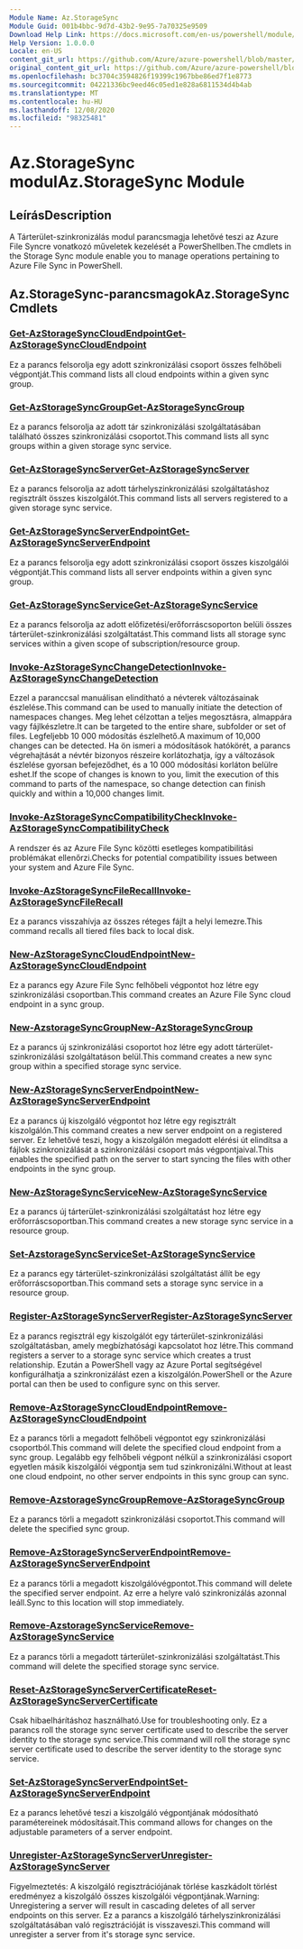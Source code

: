 ```yaml
---
Module Name: Az.StorageSync
Module Guid: 001b4bbc-9d7d-43b2-9e95-7a70325e9509
Download Help Link: https://docs.microsoft.com/en-us/powershell/module/az.storagesync
Help Version: 1.0.0.0
Locale: en-US
content_git_url: https://github.com/Azure/azure-powershell/blob/master/src/StorageSync/StorageSync/help/Az.StorageSync.md
original_content_git_url: https://github.com/Azure/azure-powershell/blob/master/src/StorageSync/StorageSync/help/Az.StorageSync.md
ms.openlocfilehash: bc3704c3594826f19399c1967bbe86ed7f1e8773
ms.sourcegitcommit: 04221336bc9eed46c05ed1e828a6811534d4b4ab
ms.translationtype: MT
ms.contentlocale: hu-HU
ms.lasthandoff: 12/08/2020
ms.locfileid: "98325481"
---
```

# <span data-ttu-id="e2e2a-101">Az.StorageSync modul</span><span class="sxs-lookup"><span data-stu-id="e2e2a-101">Az.StorageSync Module</span></span>
## <span data-ttu-id="e2e2a-102">Leírás</span><span class="sxs-lookup"><span data-stu-id="e2e2a-102">Description</span></span>
<span data-ttu-id="e2e2a-103">A Tárterület-szinkronizálás modul parancsmagja lehetővé teszi az Azure File Syncre vonatkozó műveletek kezelését a PowerShellben.</span><span class="sxs-lookup"><span data-stu-id="e2e2a-103">The cmdlets in the Storage Sync module enable you to manage operations pertaining to Azure File Sync in PowerShell.</span></span>

## <span data-ttu-id="e2e2a-104">Az.StorageSync-parancsmagok</span><span class="sxs-lookup"><span data-stu-id="e2e2a-104">Az.StorageSync Cmdlets</span></span>
### [<span data-ttu-id="e2e2a-105">Get-AzStorageSyncCloudEndpoint</span><span class="sxs-lookup"><span data-stu-id="e2e2a-105">Get-AzStorageSyncCloudEndpoint</span></span>](Get-AzStorageSyncCloudEndpoint.md)
<span data-ttu-id="e2e2a-106">Ez a parancs felsorolja egy adott szinkronizálási csoport összes felhőbeli végpontját.</span><span class="sxs-lookup"><span data-stu-id="e2e2a-106">This command lists all cloud endpoints within a given sync group.</span></span>

### [<span data-ttu-id="e2e2a-107">Get-AzStorageSyncGroup</span><span class="sxs-lookup"><span data-stu-id="e2e2a-107">Get-AzStorageSyncGroup</span></span>](Get-AzStorageSyncGroup.md)
<span data-ttu-id="e2e2a-108">Ez a parancs felsorolja az adott tár szinkronizálási szolgáltatásában található összes szinkronizálási csoportot.</span><span class="sxs-lookup"><span data-stu-id="e2e2a-108">This command lists all sync groups within a given storage sync service.</span></span>

### [<span data-ttu-id="e2e2a-109">Get-AzStorageSyncServer</span><span class="sxs-lookup"><span data-stu-id="e2e2a-109">Get-AzStorageSyncServer</span></span>](Get-AzStorageSyncServer.md)
<span data-ttu-id="e2e2a-110">Ez a parancs felsorolja az adott tárhelyszinkronizálási szolgáltatáshoz regisztrált összes kiszolgálót.</span><span class="sxs-lookup"><span data-stu-id="e2e2a-110">This command lists all servers registered to a given storage sync service.</span></span>

### [<span data-ttu-id="e2e2a-111">Get-AzStorageSyncServerEndpoint</span><span class="sxs-lookup"><span data-stu-id="e2e2a-111">Get-AzStorageSyncServerEndpoint</span></span>](Get-AzStorageSyncServerEndpoint.md)
<span data-ttu-id="e2e2a-112">Ez a parancs felsorolja egy adott szinkronizálási csoport összes kiszolgálói végpontját.</span><span class="sxs-lookup"><span data-stu-id="e2e2a-112">This command lists all server endpoints within a given sync group.</span></span>

### [<span data-ttu-id="e2e2a-113">Get-AzStorageSyncService</span><span class="sxs-lookup"><span data-stu-id="e2e2a-113">Get-AzStorageSyncService</span></span>](Get-AzStorageSyncService.md)
<span data-ttu-id="e2e2a-114">Ez a parancs felsorolja az adott előfizetési/erőforráscsoporton belüli összes tárterület-szinkronizálási szolgáltatást.</span><span class="sxs-lookup"><span data-stu-id="e2e2a-114">This command lists all storage sync services within a given scope of subscription/resource group.</span></span>

### [<span data-ttu-id="e2e2a-115">Invoke-AzStorageSyncChangeDetection</span><span class="sxs-lookup"><span data-stu-id="e2e2a-115">Invoke-AzStorageSyncChangeDetection</span></span>](Invoke-AzStorageSyncChangeDetection.md)
<span data-ttu-id="e2e2a-116">Ezzel a paranccsal manuálisan elindítható a névterek változásainak észlelése.</span><span class="sxs-lookup"><span data-stu-id="e2e2a-116">This command can be used to manually initiate the detection of namespaces changes.</span></span> <span data-ttu-id="e2e2a-117">Meg lehet célzottan a teljes megosztásra, almappára vagy fájlkészletre.</span><span class="sxs-lookup"><span data-stu-id="e2e2a-117">It can be targeted to the entire share, subfolder or set of files.</span></span> <span data-ttu-id="e2e2a-118">Legfeljebb 10 000 módosítás észlelhető.</span><span class="sxs-lookup"><span data-stu-id="e2e2a-118">A maximum of 10,000 changes can be detected.</span></span> <span data-ttu-id="e2e2a-119">Ha ön ismeri a módosítások hatókörét, a parancs végrehajtását a névtér bizonyos részeire korlátozhatja, így a változások észlelése gyorsan befejeződhet, és a 10 000 módosítási korláton belülre eshet.</span><span class="sxs-lookup"><span data-stu-id="e2e2a-119">If the scope of changes is known to you, limit the execution of this command to parts of the namespace, so change detection can finish quickly and within a 10,000 changes limit.</span></span>

### [<span data-ttu-id="e2e2a-120">Invoke-AzStorageSyncCompatibilityCheck</span><span class="sxs-lookup"><span data-stu-id="e2e2a-120">Invoke-AzStorageSyncCompatibilityCheck</span></span>](Invoke-AzStorageSyncCompatibilityCheck.md)
<span data-ttu-id="e2e2a-121">A rendszer és az Azure File Sync közötti esetleges kompatibilitási problémákat ellenőrzi.</span><span class="sxs-lookup"><span data-stu-id="e2e2a-121">Checks for potential compatibility issues between your system and Azure File Sync.</span></span>

### [<span data-ttu-id="e2e2a-122">Invoke-AzStorageSyncFileRecall</span><span class="sxs-lookup"><span data-stu-id="e2e2a-122">Invoke-AzStorageSyncFileRecall</span></span>](Invoke-AzStorageSyncFileRecall.md)
<span data-ttu-id="e2e2a-123">Ez a parancs visszahívja az összes réteges fájlt a helyi lemezre.</span><span class="sxs-lookup"><span data-stu-id="e2e2a-123">This command recalls all tiered files back to local disk.</span></span>

### [<span data-ttu-id="e2e2a-124">New-AzStorageSyncCloudEndpoint</span><span class="sxs-lookup"><span data-stu-id="e2e2a-124">New-AzStorageSyncCloudEndpoint</span></span>](New-AzStorageSyncCloudEndpoint.md)
<span data-ttu-id="e2e2a-125">Ez a parancs egy Azure File Sync felhőbeli végpontot hoz létre egy szinkronizálási csoportban.</span><span class="sxs-lookup"><span data-stu-id="e2e2a-125">This command creates an Azure File Sync cloud endpoint in a sync group.</span></span>

### [<span data-ttu-id="e2e2a-126">New-AzstorageSyncGroup</span><span class="sxs-lookup"><span data-stu-id="e2e2a-126">New-AzStorageSyncGroup</span></span>](New-AzStorageSyncGroup.md)
<span data-ttu-id="e2e2a-127">Ez a parancs új szinkronizálási csoportot hoz létre egy adott tárterület-szinkronizálási szolgáltatáson belül.</span><span class="sxs-lookup"><span data-stu-id="e2e2a-127">This command creates a new sync group within a specified storage sync service.</span></span>

### [<span data-ttu-id="e2e2a-128">New-AzStorageSyncServerEndpoint</span><span class="sxs-lookup"><span data-stu-id="e2e2a-128">New-AzStorageSyncServerEndpoint</span></span>](New-AzStorageSyncServerEndpoint.md)
<span data-ttu-id="e2e2a-129">Ez a parancs új kiszolgáló végpontot hoz létre egy regisztrált kiszolgálón.</span><span class="sxs-lookup"><span data-stu-id="e2e2a-129">This command creates a new server endpoint on a registered server.</span></span> <span data-ttu-id="e2e2a-130">Ez lehetővé teszi, hogy a kiszolgálón megadott elérési út elindítsa a fájlok szinkronizálását a szinkronizálási csoport más végpontjaival.</span><span class="sxs-lookup"><span data-stu-id="e2e2a-130">This enables the specified path on the server to start syncing the files with other endpoints in the sync group.</span></span>

### [<span data-ttu-id="e2e2a-131">New-AzStorageSyncService</span><span class="sxs-lookup"><span data-stu-id="e2e2a-131">New-AzStorageSyncService</span></span>](New-AzStorageSyncService.md)
<span data-ttu-id="e2e2a-132">Ez a parancs új tárterület-szinkronizálási szolgáltatást hoz létre egy erőforráscsoportban.</span><span class="sxs-lookup"><span data-stu-id="e2e2a-132">This command creates a new storage sync service in a resource group.</span></span>

### [<span data-ttu-id="e2e2a-133">Set-AzstorageSyncService</span><span class="sxs-lookup"><span data-stu-id="e2e2a-133">Set-AzStorageSyncService</span></span>](New-AzStorageSyncService.md)
<span data-ttu-id="e2e2a-134">Ez a parancs egy tárterület-szinkronizálási szolgáltatást állít be egy erőforráscsoportban.</span><span class="sxs-lookup"><span data-stu-id="e2e2a-134">This command sets a storage sync service in a resource group.</span></span>

### [<span data-ttu-id="e2e2a-135">Register-AzStorageSyncServer</span><span class="sxs-lookup"><span data-stu-id="e2e2a-135">Register-AzStorageSyncServer</span></span>](Register-AzStorageSyncServer.md)
<span data-ttu-id="e2e2a-136">Ez a parancs regisztrál egy kiszolgálót egy tárterület-szinkronizálási szolgáltatásban, amely megbízhatósági kapcsolatot hoz létre.</span><span class="sxs-lookup"><span data-stu-id="e2e2a-136">This command registers a server to a storage sync service which creates a trust relationship.</span></span> <span data-ttu-id="e2e2a-137">Ezután a PowerShell vagy az Azure Portal segítségével konfigurálhatja a szinkronizálást ezen a kiszolgálón.</span><span class="sxs-lookup"><span data-stu-id="e2e2a-137">PowerShell or the Azure portal can then be used to configure sync on this server.</span></span>

### [<span data-ttu-id="e2e2a-138">Remove-AzStorageSyncCloudEndpoint</span><span class="sxs-lookup"><span data-stu-id="e2e2a-138">Remove-AzStorageSyncCloudEndpoint</span></span>](Remove-AzStorageSyncCloudEndpoint.md)
<span data-ttu-id="e2e2a-139">Ez a parancs törli a megadott felhőbeli végpontot egy szinkronizálási csoportból.</span><span class="sxs-lookup"><span data-stu-id="e2e2a-139">This command will delete the specified cloud endpoint from a sync group.</span></span> <span data-ttu-id="e2e2a-140">Legalább egy felhőbeli végpont nélkül a szinkronizálási csoport egyetlen másik kiszolgálói végpontja sem tud szinkronizálni.</span><span class="sxs-lookup"><span data-stu-id="e2e2a-140">Without at least one cloud endpoint, no other server endpoints in this sync group can sync.</span></span>

### [<span data-ttu-id="e2e2a-141">Remove-AzstorageSyncGroup</span><span class="sxs-lookup"><span data-stu-id="e2e2a-141">Remove-AzStorageSyncGroup</span></span>](Remove-AzStorageSyncGroup.md)
<span data-ttu-id="e2e2a-142">Ez a parancs törli a megadott szinkronizálási csoportot.</span><span class="sxs-lookup"><span data-stu-id="e2e2a-142">This command will delete the specified sync group.</span></span>

### [<span data-ttu-id="e2e2a-143">Remove-AzStorageSyncServerEndpoint</span><span class="sxs-lookup"><span data-stu-id="e2e2a-143">Remove-AzStorageSyncServerEndpoint</span></span>](Remove-AzStorageSyncServerEndpoint.md)
<span data-ttu-id="e2e2a-144">Ez a parancs törli a megadott kiszolgálóvégpontot.</span><span class="sxs-lookup"><span data-stu-id="e2e2a-144">This command will delete the specified server endpoint.</span></span> <span data-ttu-id="e2e2a-145">Az erre a helyre való szinkronizálás azonnal leáll.</span><span class="sxs-lookup"><span data-stu-id="e2e2a-145">Sync to this location will stop immediately.</span></span>

### [<span data-ttu-id="e2e2a-146">Remove-AzstorageSyncService</span><span class="sxs-lookup"><span data-stu-id="e2e2a-146">Remove-AzStorageSyncService</span></span>](Remove-AzStorageSyncService.md)
<span data-ttu-id="e2e2a-147">Ez a parancs törli a megadott tárterület-szinkronizálási szolgáltatást.</span><span class="sxs-lookup"><span data-stu-id="e2e2a-147">This command will delete the specified storage sync service.</span></span>

### [<span data-ttu-id="e2e2a-148">Reset-AzStorageSyncServerCertificate</span><span class="sxs-lookup"><span data-stu-id="e2e2a-148">Reset-AzStorageSyncServerCertificate</span></span>](Reset-AzStorageSyncServerCertificate.md)
<span data-ttu-id="e2e2a-149">Csak hibaelhárításhoz használható.</span><span class="sxs-lookup"><span data-stu-id="e2e2a-149">Use for troubleshooting only.</span></span> <span data-ttu-id="e2e2a-150">Ez a parancs roll the storage sync server certificate used to describe the server identity to the storage sync service.</span><span class="sxs-lookup"><span data-stu-id="e2e2a-150">This command will roll the storage sync server certificate used to describe the server identity to the storage sync service.</span></span>

### [<span data-ttu-id="e2e2a-151">Set-AzStorageSyncServerEndpoint</span><span class="sxs-lookup"><span data-stu-id="e2e2a-151">Set-AzStorageSyncServerEndpoint</span></span>](Set-AzStorageSyncServerEndpoint.md)
<span data-ttu-id="e2e2a-152">Ez a parancs lehetővé teszi a kiszolgáló végpontjának módosítható paramétereinek módosításait.</span><span class="sxs-lookup"><span data-stu-id="e2e2a-152">This command allows for changes on the adjustable parameters of a server endpoint.</span></span>

### [<span data-ttu-id="e2e2a-153">Unregister-AzStorageSyncServer</span><span class="sxs-lookup"><span data-stu-id="e2e2a-153">Unregister-AzStorageSyncServer</span></span>](Unregister-AzStorageSyncServer.md)
<span data-ttu-id="e2e2a-154">Figyelmeztetés: A kiszolgáló regisztrációjának törlése kaszkádolt törlést eredményez a kiszolgáló összes kiszolgálói végpontjának.</span><span class="sxs-lookup"><span data-stu-id="e2e2a-154">Warning: Unregistering a server will result in cascading deletes of all server endpoints on this server.</span></span> <span data-ttu-id="e2e2a-155">Ez a parancs a kiszolgáló tárhelyszinkronizálási szolgáltatásában való regisztrációját is visszaveszi.</span><span class="sxs-lookup"><span data-stu-id="e2e2a-155">This command will unregister a server from it's storage sync service.</span></span>

